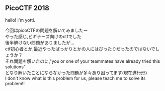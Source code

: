 ## PicoCTF 2018 ##
hello! I'm yotti.<br>

今回はpicoCTFの問題を解いてみましたー<br>
やった感じ,ビギナーズ向けのctfでした<br>後半解けない問題がありましたが...<br>
ctf初心者とか,最近やったばっかりとかの人にはぴったりだったのではないでしょうか？<br>
それ問題を解いたのに,"you or one of your teammates have already tried this solutions"<br>
となり解いたことにならなかった問題が多々あり困ってます(現在進行形)<br>
I don't know what is this problem for us, please teach me to solve its problem!!<br>


